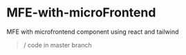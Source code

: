 # MFE-with-microFrontend
MFE with microfrontend component using react and tailwind
>/ code in master branch
